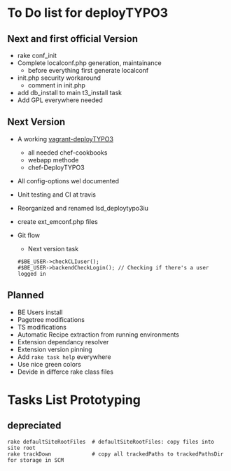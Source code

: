 To Do list for deployTYPO3
==========================

Next and first official Version
-------------------------------
* rake conf_init
* Complete localconf.php generation, maintainance
	* before everything first generate localconf
* init.php security workaround
	* comment in init.php
* add db_install to main t3_install task
* Add GPL everywhere needed

Next Version
-------------------------------
* A working [vagrant-deployTYPO3](https://github.com/Lingewoud/vagrant-deployTYPO3)
	* all needed chef-cookbooks 
	* webapp methode
	* chef-DeployTYPO3
* All config-options wel documented
* Unit testing and CI at travis
* Reorganized and renamed lsd_deploytypo3iu
* create ext_emconf.php files
* Git flow
	* Next version task

	```
	#$BE_USER->checkCLIuser();
	#$BE_USER->backendCheckLogin(); // Checking if there's a user logged in
	```

Planned
-------
* BE Users install
* Pagetree modifications
* TS modifications
* Automatic Recipe extraction from running environments
* Extension dependancy resolver
* Extension version pinning
* Add ```rake task help``` everywhere
* Use nice green colors
* Devide in differce rake class files

Tasks List Prototyping
======================

depreciated
-----------
```
rake defaultSiteRootFiles  # defaultSiteRootFiles: copy files into site root
rake trackDown             # copy all trackedPaths to trackedPathsDir for storage in SCM
```